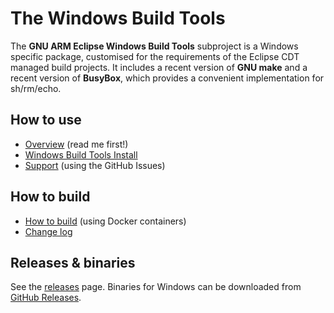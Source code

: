 # The Windows Build Tools

The **GNU ARM Eclipse Windows Build Tools** subproject is a Windows specific package, customised for the requirements of the Eclipse CDT managed build projects. It includes a recent version of **GNU make** and a recent version of **BusyBox**, which provides a convenient implementation for sh/rm/echo.

## How to use

* [Overview](http://gnuarmeclipse.github.io/windows-build-tools/)  (read me first!)
* [Windows Build Tools Install](http://gnuarmeclipse.github.io/windows-build-tools/install)
* [Support](https://github.com/gnuarmeclipse/windows-build-tools/issues/1)  (using the GitHub Issues)

## How to build

* [How to build](http://gnuarmeclipse.github.io/windows-build-tools/how-to-build) (using Docker containers)
* [Change log](http://gnuarmeclipse.github.io/windows-build-tools/change-log)

## Releases & binaries

See the [releases](http://gnuarmeclipse.github.io/windows-build-tools/releases) page.
Binaries for Windows can be downloaded from [GitHub Releases](https://github.com/gnuarmeclipse/windows-build-tools/releases).

